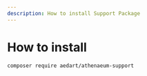```yaml
---
description: How to install Support Package
---
```


# How to install

```console
composer require aedart/athenaeum-support
```

